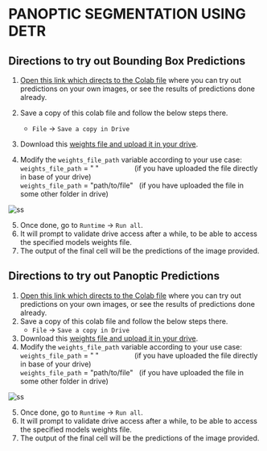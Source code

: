 # PANOPTIC SEGMENTATION USING DETR

## Directions to try out Bounding Box Predictions
1. [Open this link which directs to the Colab file](https://colab.research.google.com/drive/15O413og2oirRTu2zIwqKYb0GeMhUo8BQ?usp=sharing) where you can try out predictions on your own images, or see the results of predictions done already.
2. Save a copy of this colab file and follow the below steps there.
    - `File` -> `Save a copy in Drive`
3. Download this [weights file and upload it in your drive](https://drive.google.com/file/d/1K_sIyMr-qzKgnBUSK4CV_2bhU0m5sBik/view?usp=sharing).

4. Modify the `weights_file_path` variable according to your use case:  
`weights_file_path` = "&nbsp;" &nbsp;&nbsp;&nbsp;&nbsp;&nbsp;&nbsp;&nbsp;&nbsp;&nbsp;&nbsp;&nbsp;&nbsp;&nbsp;&nbsp;&nbsp;&nbsp; (if you have uploaded the file directly in base of your drive)  
`weights_file_path` = "path/to/file" &nbsp; (if you have uploaded the file in some other folder in drive)

![ss](https://user-images.githubusercontent.com/33619515/170276538-7896dc85-c9dd-490c-b989-2b313b752cba.png)

5. Once done, go to `Runtime` -> `Run all`.
6. It will prompt to validate drive access after a while, to be able to access the specified models weights file.
7. The output of the final cell will be the predictions of the image provided.

## Directions to try out Panoptic Predictions
1. [Open this link which directs to the Colab file](https://colab.research.google.com/drive/1-Omjy91mlERX7BF-kIzme4hBj8BDJ9fj?usp=sharing) where you can try out predictions on your own images, or see the results of predictions done already.
2. Save a copy of this colab file and follow the below steps there.
    - `File` -> `Save a copy in Drive`
3. Download this [weights file and upload it in your drive](https://drive.google.com/file/d/1JXCFOI8Ztg0lxBIhpqSun41UrlfwnlPu/view?usp=sharing).
4. Modify the `weights_file_path` variable according to your use case:  
`weights_file_path` = "&nbsp;" &nbsp;&nbsp;&nbsp;&nbsp;&nbsp;&nbsp;&nbsp;&nbsp;&nbsp;&nbsp;&nbsp;&nbsp;&nbsp;&nbsp;&nbsp;&nbsp; (if you have uploaded the file directly in base of your drive)  
`weights_file_path` = "path/to/file" &nbsp; (if you have uploaded the file in some other folder in drive)

![ss](https://user-images.githubusercontent.com/33619515/170276538-7896dc85-c9dd-490c-b989-2b313b752cba.png)

5. Once done, go to `Runtime` -> `Run all`.
6. It will prompt to validate drive access after a while, to be able to access the specified models weights file.
7. The output of the final cell will be the predictions of the image provided.
